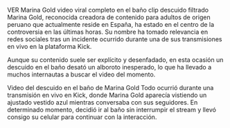 VER Marina Gold video viral completo en el baño clip descuido filtrado
Marina Gold, reconocida creadora de contenido para adultos de origen peruano que actualmente reside en España, ha estado en el centro de la controversia en las últimas horas. Su nombre ha tomado relevancia en redes sociales tras un incidente ocurrido durante una de sus transmisiones en vivo en la plataforma Kick.

Aunque su contenido suele ser explícito y desenfadado, en esta ocasión un descuido en el baño desató un alboroto inesperado, lo que ha llevado a muchos internautas a buscar el video del momento.

Video del descuido en el baño de Marina Gold
Todo ocurrió durante una transmisión en vivo en Kick, donde Marina Gold aparecía vistiendo un ajustado vestido azul mientras conversaba con sus seguidores. En determinado momento, decidió ir al baño sin interrumpir el stream y llevó consigo su celular para continuar con la interacción.

